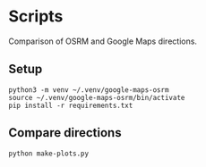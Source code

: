# Scripts

Comparison of OSRM and Google Maps directions.

## Setup

```
python3 -m venv ~/.venv/google-maps-osrm
source ~/.venv/google-maps-osrm/bin/activate
pip install -r requirements.txt
```

## Compare directions

```
python make-plots.py
```